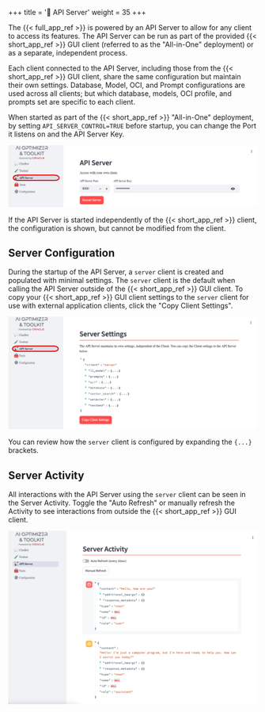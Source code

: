 +++
title = '📡 API Server'
weight = 35
+++
<!--
Copyright (c) 2024, 2025, Oracle and/or its affiliates.
Licensed under the Universal Permissive License v1.0 as shown at http://oss.oracle.com/licenses/upl.
-->

The {{< full_app_ref >}} is powered by an API Server to allow for any client to access its features.  The API Server can be run as part of the provided {{< short_app_ref >}} GUI client (referred to as the "All-in-One" deployment) or as a separate, independent process.  

Each client connected to the API Server, including those from the {{< short_app_ref >}} GUI client, share the same configuration but maintain their own settings.  Database, Model, OCI, and Prompt configurations are used across all clients; but which database, models, OCI profile, and prompts set are specific to each client.

When started as part of the {{< short_app_ref >}} "All-in-One" deployment, by setting `API_SERVER_CONTROL=TRUE` before startup, you can change the Port it listens on and the API Server Key.

![Server Configuration](images/api_server_config.png)

If the API Server is started independently of the {{< short_app_ref >}} client, the configuration is shown, but cannot be modified from the client.

## Server Configuration

During the startup of the API Server, a `server` client is created and populated with minimal settings.  The `server` client is the default when calling the API Server outside of the {{< short_app_ref >}} GUI client.  To copy your {{< short_app_ref >}} GUI client settings to the `server` client for use with external application clients, click the "Copy Client Settings".  

![Server Settings](images/api_server_settings.png)

You can review how the `server` client is configured by expanding the `{...}` brackets.

## Server Activity

All interactions with the API Server using the `server` client can be seen in the Server Activity.  Toggle the "Auto Refresh" or manually refresh the Activity to see interactions from outside the {{< short_app_ref >}} GUI client.

![Server Settings](images/api_server_activity.png)